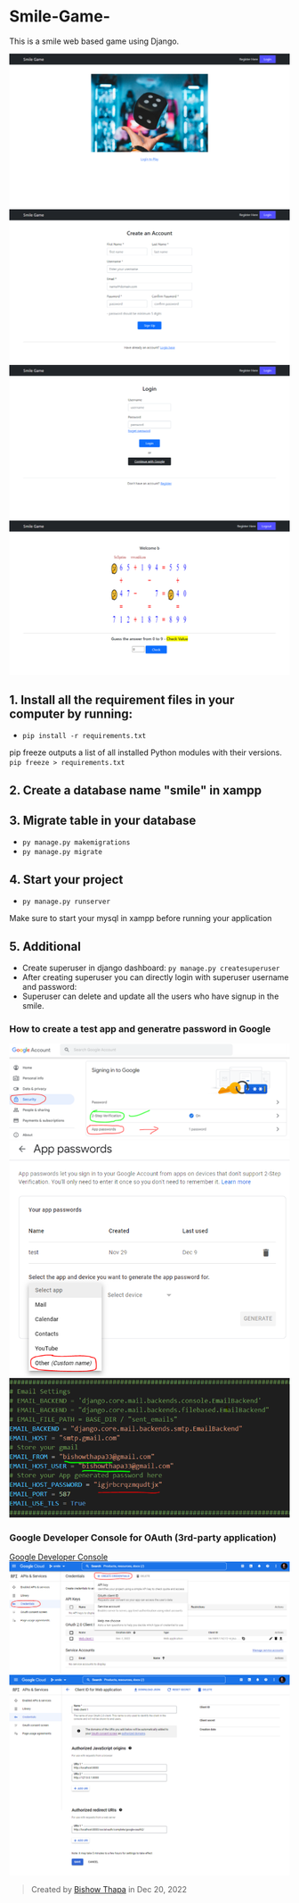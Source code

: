 # Smile-Game-
This is a smile web based game using Django.

![Homepage](/smile/assets/images/homepage.png)
![Signup](/smile/assets/images/register.png)
![Login](/smile/assets/images/login.png)
![Game](/smile/assets/images/after-login-homepage.png)

## 1. Install all the requirement files in your computer by running:
- `pip install -r requirements.txt`

pip freeze outputs a list of all installed Python modules with their versions.
`pip freeze > requirements.txt`

## 2. Create a database name "smile" in xampp

## 3. Migrate table in your database

- `py manage.py makemigrations`
- `py manage.py migrate`

## 4. Start your project

- `py manage.py runserver`

Make sure to start your mysql in xampp before running your application

## 5. Additional
 - Create superuser in django dashboard: `py manage.py createsuperuser`
 - After creating superuser you can directly login with superuser username and password:
 - Superuser can delete and update all the users who have signup in the smile.

### How to create a test app and generatre password in Google
![Step1:](/smile/assets/images/kajg948rn5r09385.PNG)
![Step2:](/smile/assets/images/sajklf92384092.PNG)
![Step3:](/smile/assets/images/kjas9w38r90w.PNG)
 
### Google Developer Console for OAuth (3rd-party application)
[Google Developer Console](https://console.developers.google.com)
![Step 1:](/smile/assets/images/googleconsole.PNG)
![Step 2:](/smile/assets/images/googleconsole2.png)

> Created by [Bishow Thapa](http://bishowthapa.com.np/) in Dec 20, 2022
